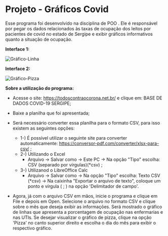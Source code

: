 
# Projeto - Gráficos Covid


Esse programa foi desenvolvido na disciplina de POO . Ele é responsável por pegar os dados relacionados às taxas de ocupação dos leitos por pacientes de covid no estado de Sergipe e exibir gráficos informativos quanto a situação de ocupação. 

**Interface 1:**

![Gráfico-Linha](https://i.imgur.com/TfbpGKG.png)

**Interface 2:**

![Gráfico-Pizza](https://i.imgur.com/PA8Pasv.png)

**Sobre a utilização do programa:**
- Acesse o site: https://todoscontraocorona.net.br/ e clique em: BASE DE DADOS COVID-19 SERGIPE;
- Baixe a planilha que foi apresentada;
- Será necessário converter essa planilha para o formato CSV, para isso existem as seguintes opções:
	- 1-) É possível utilizar o seguinte site para converter automaticamente: https://conversor-pdf.com/converter/xlsx-para-csv/ ; 
	- 2-) Utilizando o Excel
		- Arquivo -> Salvar como -> Este PC -> Na opção "Tipo" escolha: CSV (separado por vírgulas)(*csv) ;
	- 3-) Utilizanod o LibreOffice Calc
		- Arquivo -> Salvar como -> Na opção "Tipo" escolha: Texto CSV (*csv) -> Na caixinha "Exportar o arquivo de texto",  coloque um ponto e vírgula ( ; ) na opção 'Delimitador de campo'. 
	
- Agora, já com o arquivo CSV em mãos, inicie o programa e clique em File e depois em Open. Selecione o arquivo no formato CSV e clique sobre o mês que deseja exibir as informações. Será mostrado o gráfico de linhas que apresenta a porcentagem de ocupação nas enfermarias e nas UTIs. Se desejar visualizar o gráfico de pizza, clique na opção 'Pizza' no canto superior direito e escolha o dia do mês para exibir o respectivo gráfico.
